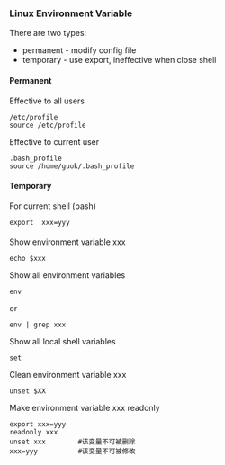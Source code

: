 ### Linux Environment Variable

There are two types:

* permanent - modify config file
* temporary - use export, ineffective when close shell

#### Permanent

Effective to all users

    /etc/profile
    source /etc/profile

Effective to current user

    .bash_profile
    source /home/guok/.bash_profile
    
#### Temporary

For current shell (bash)

    export  xxx=yyy

#### 

Show environment variable xxx

    echo $xxx

Show all environment variables

    env
or

    env | grep xxx
    
Show all local shell variables

    set
    
Clean environment variable xxx

    unset $XX
    
Make environment variable xxx readonly

    export xxx=yyy
    readonly xxx
    unset xxx        #该变量不可被删除
    xxx=yyy          #该变量不可被修改
